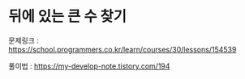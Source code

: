 # 뒤에 있는 큰 수 찾기

문제링크 : https://school.programmers.co.kr/learn/courses/30/lessons/154539

풀이법 : https://my-develop-note.tistory.com/194

